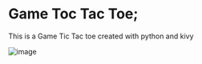 # Game Toc Tac Toe;

This is a Game Tic Tac toe created with python and kivy

![image](https://user-images.githubusercontent.com/74311184/119184551-c3e8d000-ba8a-11eb-9486-943a765ad940.png)
